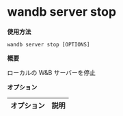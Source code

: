 
# wandb server stop

**使用方法**

`wandb server stop [OPTIONS]`

**概要**

ローカルの W&B サーバーを停止

**オプション**

| **オプション** | **説明** |
| :--- | :--- |